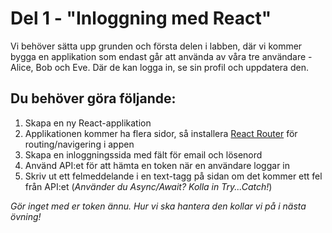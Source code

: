 # Del 1 - "Inloggning med React"

Vi behöver sätta upp grunden och första delen i labben, där vi kommer bygga en applikation som endast går att använda av våra tre användare - Alice, Bob och Eve. Där de kan logga in, se sin profil och uppdatera den.

## Du behöver göra följande:
1. Skapa en ny React-applikation
2. Applikationen kommer ha flera sidor, så installera [React Router](https://reactrouter.com/en/main) för routing/navigering i appen
3. Skapa en inloggningssida med fält för email och lösenord
4. Använd API:et för att hämta en token när en användare loggar in
5. Skriv ut ett felmeddelande i en text-tagg på sidan om det kommer ett fel från API:et (*Använder du Async/Await? Kolla in Try...Catch!*)

*Gör inget med er token ännu. Hur vi ska hantera den kollar vi på i nästa övning!*